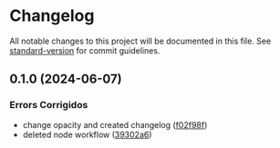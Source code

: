 # Changelog

All notable changes to this project will be documented in this file. See [standard-version](https://github.com/conventional-changelog/standard-version) for commit guidelines.

## 0.1.0 (2024-06-07)


### Errors Corrigidos

* change opacity and created changelog ([f02f98f](https://github.com/carolyza/PagaLeve-Front/commit/f02f98fbbf8a8e2f5ef9d1595029b8046890757d))
* deleted node workflow ([39302a6](https://github.com/carolyza/PagaLeve-Front/commit/39302a6d44f5cd2da2421b4683eb9815fbaf533b))
